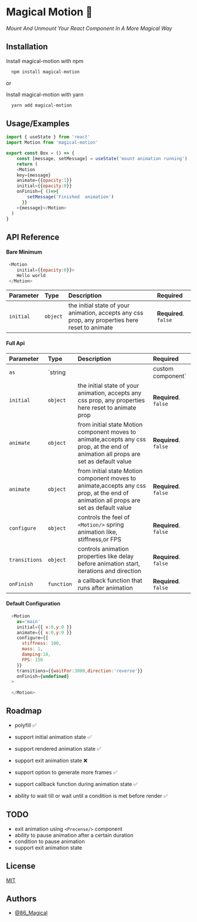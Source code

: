
# Magical Motion 👟

*Mount And Unmount Your React Component In A More Magical Way*


## Installation

Install magical-motion with npm 

```bash
  npm install magical-motion
```
or

Install magical-motion with yarn 

```bash
  yarn add magical-motion
```
    
## Usage/Examples

```javascript
import { useState } from 'react'
import Motion from 'magical-motion'

export const Box = () => {
    const [message, setMessage] = useState('mount animation running')
    return (
    <Motion
    key={message}
    animate={{opacity:1}}
    initial={{opacity:0}}
    onFinish={ ()=>{
        setMessage('Finished  animation')
      }}
    >{message}</Motion>
  )
}
```


## API Reference

#### Bare Minimum

```javascript
 <Motion 
    initial={{opacity:0}}>
    Hello world
 </Motion>
```

| Parameter | Type     | Description                | Required               |
| :-------- | :------- | :------------------------- |:------------------------- |
| `initial` | `object` | the initial state of your animation, accepts any css prop, any properties here reset to animate | **Required**. `false`     |

#### Full Api

| Parameter   | Type     | Description                | Required               |
| :--------   | :------- | :------------------------- |:------------------------- |
| `as`   | `string || custom component` | allows to render `<Motion/>` component as any html element or a custom react element                                  |  **Required**. `false`    |
| `initial`   | `object` | the initial state of your animation, accepts any css prop, any properties here reset to animate prop                                  |  **Required**. `false`    |
| `animate`   | `object` | from initial state Motion component moves to animate,accepts any css prop, at the end of animation all props are set as default value | **Required**. `false`     |
| `animate`   | `object` | from initial state Motion component moves to animate,accepts any css prop, at the end of animation all props are set as default value | **Required**. `false`     |
| `configure` | `object` | controls the feel of `<Motion/>` spring animation like, stiffness,or FPS                                                              | **Required**. `false`     |
| `transitions` | `object` | controls animation properties like delay before animation start, iterations and direction                                           | **Required**. `false`     |
| `onFinish` | `function` | a callback function that runs after animation                                           | **Required**. `false`     |

#### Default Configuration

```javascript
  <Motion
    as='main'
    initial={{ x:0,y:0 }}
    animate={{ x:0,y:0 }}
    configure={{
      stiffness: 100,
      mass: 1,
      damping:10,
      FPS: 150
    }}
    transitions={{waitFor:3000,direction:'reverse'}}
    onFinish={undefined}
  >
    
  </Motion>
```


## Roadmap

- polyfill ✅

- support initial animation state ✅
- support rendered animation state ✅
- support exit animation state ❌
- support option to generate more frames ✅
- support callback function during animation state ✅
- ability to wait till or wait until a condition is met before render ✅


## TODO
- exit animation using `<Precense/>` component
- ability to pause animation after a certain duration
- condition to pause animation
- support exit animation state

## License

[MIT](https://choosealicense.com/licenses/mit/)


## Authors

- [@86_Magical](https://www.github.com/86Magical)

